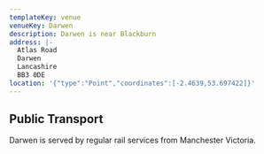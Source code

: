 ```yaml
---
templateKey: venue
venueKey: Darwen
description: Darwen is near Blackburn
address: |-
  Atlas Road
  Darwen
  Lancashire
  BB3 0DE
location: '{"type":"Point","coordinates":[-2.4639,53.697422]}'
---
```

## Public Transport

Darwen is served by regular rail services from Manchester Victoria.
